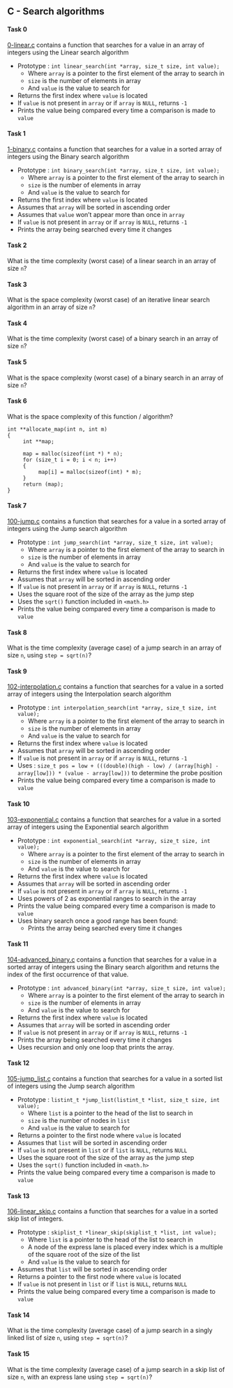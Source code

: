 ## C - Search algorithms

#### Task 0
[0-linear.c](0-linear.c) contains a function that searches for a value in an array of integers using the Linear search algorithm
- Prototype : `int linear_search(int *array, size_t size, int value);`
	- Where `array` is a pointer to the first element of the array to search in
	- `size` is the number of elements in array
	- And `value` is the value to search for
- Returns the first index where `value` is located
- If `value` is not present in `array` or if `array` is `NULL`, returns `-1`
- Prints the value being compared every time a comparison is made to `value`

#### Task 1
[1-binary.c](1-binary.c) contains a function that searches for a value in a sorted array of integers using the Binary search algorithm
- Prototype : `int binary_search(int *array, size_t size, int value);`
	- Where `array` is a pointer to the first element of the array to search in
	- `size` is the number of elements in array
	- And `value` is the value to search for
- Returns the first index where `value` is located
- Assumes that `array` will be sorted in ascending order
- Assumes that `value` won’t appear more than once in `array`
- If `value` is not present in `array` or if `array` is `NULL`, returns `-1`
- Prints the array being searched every time it changes

#### Task 2
What is the time complexity (worst case) of a linear search in an array of size `n`?

#### Task 3
What is the space complexity (worst case) of an iterative linear search algorithm in an array of size `n`?

#### Task 4
What is the time complexity (worst case) of a binary search in an array of size `n`?

#### Task 5
What is the space complexity (worst case) of a binary search in an array of size `n`?

#### Task 6
What is the space complexity of this function / algorithm?
```
int **allocate_map(int n, int m)
{
     int **map;

     map = malloc(sizeof(int *) * n);
     for (size_t i = 0; i < n; i++)
     {
          map[i] = malloc(sizeof(int) * m);
     }
     return (map);
}
```

#### Task 7
[100-jump.c](100-jump.c) contains a function that searches for a value in a sorted array of integers using the Jump search algorithm
- Prototype : `int jump_search(int *array, size_t size, int value);`
	- Where `array` is a pointer to the first element of the array to search in
	- `size` is the number of elements in array
	- And `value` is the value to search for
- Returns the first index where `value` is located
- Assumes that `array` will be sorted in ascending order
- If `value` is not present in `array` or if `array` is `NULL`, returns `-1`
- Uses the square root of the size of the array as the jump step
- Uses the `sqrt()` function included in `<math.h>`
- Prints the value being compared every time a comparison is made to `value`


#### Task 8
What is the time complexity (average case) of a jump search in an array of size `n`, using `step = sqrt(n)`?

#### Task 9
[102-interpolation.c](102-interpolation.c) contains a function that searches for a value in a sorted array of integers using the Interpolation search algorithm
- Prototype : `int interpolation_search(int *array, size_t size, int value);`
	- Where `array` is a pointer to the first element of the array to search in
	- `size` is the number of elements in array
	- And `value` is the value to search for
- Returns the first index where `value` is located
- Assumes that `array` will be sorted in ascending order
- If `value` is not present in `array` or if `array` is `NULL`, returns `-1`
- Uses : `size_t pos = low + (((double)(high - low) / (array[high] - array[low])) * (value - array[low]))` to determine the probe position
- Prints the value being compared every time a comparison is made to `value`

#### Task 10
[103-exponential.c](103-exponential.c) contains a function that searches for a value in a sorted array of integers using the Exponential search algorithm
- Prototype : `int exponential_search(int *array, size_t size, int value);`
	- Where `array` is a pointer to the first element of the array to search in
	- `size` is the number of elements in array
	- And `value` is the value to search for
- Returns the first index where `value` is located
- Assumes that `array` will be sorted in ascending order
- If `value` is not present in `array` or if `array` is `NULL`, returns `-1`
- Uses powers of 2 as exponential ranges to search in the array
- Prints the value being compared every time a comparison is made to `value`
- Uses binary search once a good range has been found:
	- Prints the array being searched every time it changes

#### Task 11
[104-advanced_binary.c](104-advanced_binary.c) contains a function that searches for a value in a sorted array of integers using the Binary search algorithm and returns the index of the first occurrence of that value.
- Prototype : `int advanced_binary(int *array, size_t size, int value);`
	- Where `array` is a pointer to the first element of the array to search in
	- `size` is the number of elements in array
	- And `value` is the value to search for
- Returns the first index where `value` is located
- Assumes that `array` will be sorted in ascending order
- If `value` is not present in `array` or if `array` is `NULL`, returns `-1`
- Prints the array being searched every time it changes
- Uses recursion and only one loop that prints the array.

#### Task 12
[105-jump_list.c](105-jump_list.c) contains a function that searches for a value in a sorted list of integers using the Jump search algorithm
- Prototype : `listint_t *jump_list(listint_t *list, size_t size, int value);`
	- Where `list` is a pointer to the head of the list to search in
	- `size` is the number of nodes in `list`
	- And `value` is the value to search for
- Returns a pointer to the first node where `value` is located
- Assumes that `list` will be sorted in ascending order
- If `value` is not present in `list` or if `list` is `NULL`, returns `NULL`
- Uses the square root of the size of the array as the jump step
- Uses the `sqrt()` function included in `<math.h>`
- Prints the value being compared every time a comparison is made to `value`

#### Task 13
[106-linear_skip.c](106-linear_skip.c) contains a function that searches for a value in a sorted skip list of integers.
- Prototype : `skiplist_t *linear_skip(skiplist_t *list, int value);`
	- Where `list` is a pointer to the head of the list to search in
	- A node of the express lane is placed every index which is a multiple of the square root of the size of the list
	- And `value` is the value to search for
- Assumes that `list` will be sorted in ascending order
- Returns a pointer to the first node where `value` is located
- If `value` is not present in `list` or if `list` is `NULL`, returns `NULL`
- Prints the value being compared every time a comparison is made to `value`

#### Task 14
What is the time complexity (average case) of a jump search in a singly linked list of size `n`, using `step = sqrt(n)`?

#### Task 15
What is the time complexity (average case) of a jump search in a skip list of size `n`, with an express lane using `step = sqrt(n)`?
